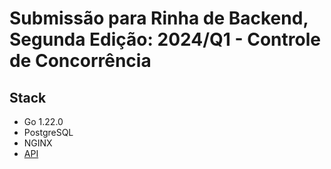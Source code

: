 # Submissão para Rinha de Backend, Segunda Edição: 2024/Q1 - Controle de Concorrência

## Stack

* Go 1.22.0
* PostgreSQL
* NGINX
* [API](https://github.com/mgenteluci/rinha-2024-q1)
